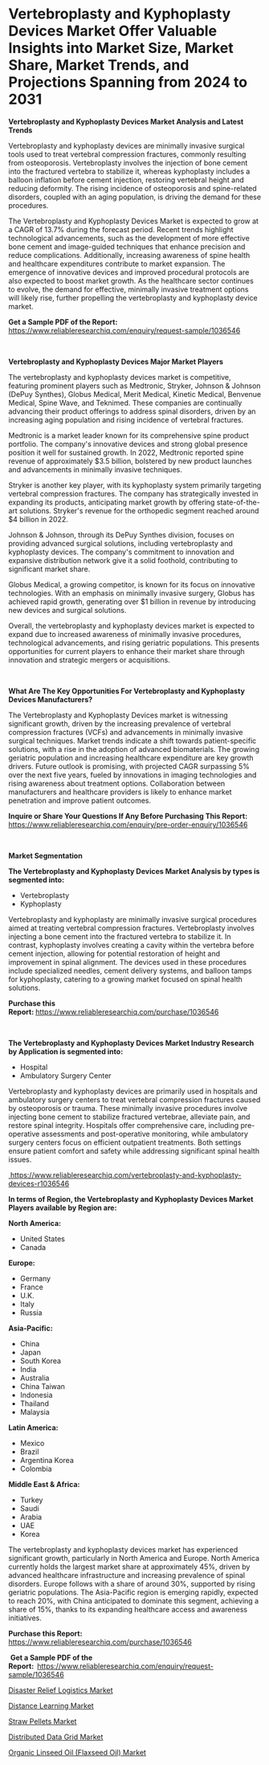 <p><h1>Vertebroplasty and Kyphoplasty Devices Market Offer Valuable Insights into Market Size, Market Share, Market Trends, and Projections Spanning from 2024 to 2031</h1></p><p><strong>Vertebroplasty and Kyphoplasty Devices Market Analysis and Latest Trends</strong></p>
<p><p>Vertebroplasty and kyphoplasty devices are minimally invasive surgical tools used to treat vertebral compression fractures, commonly resulting from osteoporosis. Vertebroplasty involves the injection of bone cement into the fractured vertebra to stabilize it, whereas kyphoplasty includes a balloon inflation before cement injection, restoring vertebral height and reducing deformity. The rising incidence of osteoporosis and spine-related disorders, coupled with an aging population, is driving the demand for these procedures.</p><p>The Vertebroplasty and Kyphoplasty Devices Market is expected to grow at a CAGR of 13.7% during the forecast period. Recent trends highlight technological advancements, such as the development of more effective bone cement and image-guided techniques that enhance precision and reduce complications. Additionally, increasing awareness of spine health and healthcare expenditures contribute to market expansion. The emergence of innovative devices and improved procedural protocols are also expected to boost market growth. As the healthcare sector continues to evolve, the demand for effective, minimally invasive treatment options will likely rise, further propelling the vertebroplasty and kyphoplasty device market.</p></p>
<p><strong>Get a Sample PDF of the Report:&nbsp;</strong> <a href="https://www.reliableresearchiq.com/enquiry/request-sample/1036546?utm_campaign=1123&utm_medium=2&utm_source=Github&utm_content=ia&utm_term=04122024&utm_id=vertebroplasty-and-kyphoplasty-devices">https://www.reliableresearchiq.com/enquiry/request-sample/1036546</a></p>
<p>&nbsp;</p>
<p><strong>Vertebroplasty and Kyphoplasty Devices Major Market Players</strong></p>
<p><p>The vertebroplasty and kyphoplasty devices market is competitive, featuring prominent players such as Medtronic, Stryker, Johnson & Johnson (DePuy Synthes), Globus Medical, Merit Medical, Kinetic Medical, Benvenue Medical, Spine Wave, and Teknimed. These companies are continually advancing their product offerings to address spinal disorders, driven by an increasing aging population and rising incidence of vertebral fractures.</p><p>Medtronic is a market leader known for its comprehensive spine product portfolio. The company's innovative devices and strong global presence position it well for sustained growth. In 2022, Medtronic reported spine revenue of approximately $3.5 billion, bolstered by new product launches and advancements in minimally invasive techniques.</p><p>Stryker is another key player, with its kyphoplasty system primarily targeting vertebral compression fractures. The company has strategically invested in expanding its products, anticipating market growth by offering state-of-the-art solutions. Stryker's revenue for the orthopedic segment reached around $4 billion in 2022.</p><p>Johnson & Johnson, through its DePuy Synthes division, focuses on providing advanced surgical solutions, including vertebroplasty and kyphoplasty devices. The company's commitment to innovation and expansive distribution network give it a solid foothold, contributing to significant market share.</p><p>Globus Medical, a growing competitor, is known for its focus on innovative technologies. With an emphasis on minimally invasive surgery, Globus has achieved rapid growth, generating over $1 billion in revenue by introducing new devices and surgical solutions.</p><p>Overall, the vertebroplasty and kyphoplasty devices market is expected to expand due to increased awareness of minimally invasive procedures, technological advancements, and rising geriatric populations. This presents opportunities for current players to enhance their market share through innovation and strategic mergers or acquisitions.</p></p>
<p>&nbsp;</p>
<p><strong>What Are The Key Opportunities For Vertebroplasty and Kyphoplasty Devices Manufacturers?</strong></p>
<p><p>The Vertebroplasty and Kyphoplasty Devices market is witnessing significant growth, driven by the increasing prevalence of vertebral compression fractures (VCFs) and advancements in minimally invasive surgical techniques. Market trends indicate a shift towards patient-specific solutions, with a rise in the adoption of advanced biomaterials. The growing geriatric population and increasing healthcare expenditure are key growth drivers. Future outlook is promising, with projected CAGR surpassing 5% over the next five years, fueled by innovations in imaging technologies and rising awareness about treatment options. Collaboration between manufacturers and healthcare providers is likely to enhance market penetration and improve patient outcomes.</p></p>
<p><strong>Inquire or Share Your Questions If Any Before Purchasing This Report:</strong> <a href="https://www.reliableresearchiq.com/enquiry/pre-order-enquiry/1036546?utm_campaign=1123&utm_medium=2&utm_source=Github&utm_content=ia&utm_term=04122024&utm_id=vertebroplasty-and-kyphoplasty-devices">https://www.reliableresearchiq.com/enquiry/pre-order-enquiry/1036546</a></p>
<p>&nbsp;</p>
<p><strong>Market Segmentation</strong></p>
<p><strong>The Vertebroplasty and Kyphoplasty Devices Market Analysis by types is segmented into:</strong></p>
<p><ul><li>Vertebroplasty</li><li>Kyphoplasty</li></ul></p>
<p><p>Vertebroplasty and kyphoplasty are minimally invasive surgical procedures aimed at treating vertebral compression fractures. Vertebroplasty involves injecting a bone cement into the fractured vertebra to stabilize it. In contrast, kyphoplasty involves creating a cavity within the vertebra before cement injection, allowing for potential restoration of height and improvement in spinal alignment. The devices used in these procedures include specialized needles, cement delivery systems, and balloon tamps for kyphoplasty, catering to a growing market focused on spinal health solutions.</p></p>
<p><strong>Purchase this Report:&nbsp;</strong><a href="https://www.reliableresearchiq.com/purchase/1036546?utm_campaign=1123&utm_medium=2&utm_source=Github&utm_content=ia&utm_term=04122024&utm_id=vertebroplasty-and-kyphoplasty-devices">https://www.reliableresearchiq.com/purchase/1036546</a></p>
<p>&nbsp;</p>
<p><strong>The Vertebroplasty and Kyphoplasty Devices Market Industry Research by Application is segmented into:</strong></p>
<p><ul><li>Hospital</li><li>Ambulatory Surgery Center</li></ul></p>
<p><p>Vertebroplasty and kyphoplasty devices are primarily used in hospitals and ambulatory surgery centers to treat vertebral compression fractures caused by osteoporosis or trauma. These minimally invasive procedures involve injecting bone cement to stabilize fractured vertebrae, alleviate pain, and restore spinal integrity. Hospitals offer comprehensive care, including pre-operative assessments and post-operative monitoring, while ambulatory surgery centers focus on efficient outpatient treatments. Both settings ensure patient comfort and safety while addressing significant spinal health issues.</p></p>
<p><a href="https://www.reliableresearchiq.com/vertebroplasty-and-kyphoplasty-devices-r1036546?utm_campaign=1123&utm_medium=2&utm_source=Github&utm_content=ia&utm_term=04122024&utm_id=vertebroplasty-and-kyphoplasty-devices">&nbsp;https://www.reliableresearchiq.com/vertebroplasty-and-kyphoplasty-devices-r1036546</a></p>
<p><strong>In terms of Region, the Vertebroplasty and Kyphoplasty Devices Market Players available by Region are:</strong></p>
<p>
    <p> <strong> North America: </strong>
        <ul>
            <li>United States</li>
            <li>Canada</li>
        </ul>
        </p> 
    <p> <strong> Europe: </strong>
        <ul>
            <li>Germany</li>
            <li>France</li>
            <li>U.K.</li>
            <li>Italy</li>
            <li>Russia</li>
        </ul>
        </p> 
    <p> <strong> Asia-Pacific: </strong>
        <ul>
            <li>China</li>
            <li>Japan</li>
            <li>South Korea</li>
            <li>India</li>
            <li>Australia</li>
            <li>China Taiwan</li>
            <li>Indonesia</li>
            <li>Thailand</li>
            <li>Malaysia</li>
        </ul>
        </p> 
    <p> <strong> Latin America: </strong>
        <ul>
            <li>Mexico</li>
            <li>Brazil</li>
            <li>Argentina Korea</li>
            <li>Colombia</li>
        </ul>
        </p> 
    <p> <strong> Middle East & Africa: </strong>
        <ul>
            <li>Turkey</li>
            <li>Saudi</li>
            <li>Arabia</li>
            <li>UAE</li>
            <li>Korea</li>
        </ul>
    </p>
    </p>
<p><p>The vertebroplasty and kyphoplasty devices market has experienced significant growth, particularly in North America and Europe. North America currently holds the largest market share at approximately 45%, driven by advanced healthcare infrastructure and increasing prevalence of spinal disorders. Europe follows with a share of around 30%, supported by rising geriatric populations. The Asia-Pacific region is emerging rapidly, expected to reach 20%, with China anticipated to dominate this segment, achieving a share of 15%, thanks to its expanding healthcare access and awareness initiatives.</p></p>
<p><strong>Purchase this Report: </strong><a href="https://www.reliableresearchiq.com/purchase/1036546?utm_campaign=1123&utm_medium=2&utm_source=Github&utm_content=ia&utm_term=04122024&utm_id=vertebroplasty-and-kyphoplasty-devices">https://www.reliableresearchiq.com/purchase/1036546</a></p>
<p>&nbsp;<strong>Get a Sample PDF of the Report:&nbsp;&nbsp;</strong><a href="https://www.reliableresearchiq.com/enquiry/request-sample/1036546?utm_campaign=1123&utm_medium=2&utm_source=Github&utm_content=ia&utm_term=04122024&utm_id=vertebroplasty-and-kyphoplasty-devices">https://www.reliableresearchiq.com/enquiry/request-sample/1036546</a></p>
<p><strong></strong></p>
<p><p><a href="https://www.linkedin.com/pulse/disaster-relief-logistics-market-forecast-2024-2031-trends-nvvje?utm_campaign=1123&utm_medium=2&utm_source=Github&utm_content=ia&utm_term=04122024&utm_id=vertebroplasty-and-kyphoplasty-devices">Disaster Relief Logistics Market</a></p><p><a href="https://www.linkedin.com/pulse/according-latest-trend-analysis-distance-learning-tec5e?utm_campaign=1123&utm_medium=2&utm_source=Github&utm_content=ia&utm_term=04122024&utm_id=vertebroplasty-and-kyphoplasty-devices">Distance Learning Market</a></p><p><a href="https://issuu.com/reportprime-2/docs/straw-pellets-market-size-2030.pptx?utm_campaign=1123&utm_medium=2&utm_source=Github&utm_content=ia&utm_term=04122024&utm_id=vertebroplasty-and-kyphoplasty-devices">Straw Pellets Market</a></p><p><a href="https://www.linkedin.com/pulse/global-distributed-data-grid-nexus-sector-confluences-regional-1d34e?utm_campaign=1123&utm_medium=2&utm_source=Github&utm_content=ia&utm_term=04122024&utm_id=vertebroplasty-and-kyphoplasty-devices">Distributed Data Grid Market</a></p><p><a href="https://issuu.com/reportprime-2/docs/organic-linseed-oil-flaxseed-oil-market-size-2030.?utm_campaign=1123&utm_medium=2&utm_source=Github&utm_content=ia&utm_term=04122024&utm_id=vertebroplasty-and-kyphoplasty-devices">Organic Linseed Oil (Flaxseed Oil) Market</a></p></p>
